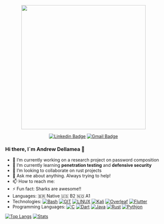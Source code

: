 <div id="header" align="center">
  <img src="https://media.giphy.com/media/jdPMeyv9rn0hZHh8n9/giphy.gif" width="400"/>
  
 [![Linkedin Badge](https://img.shields.io/badge/LinkedIn-0077B5?style=for-the-badge&logo=linkedin&logoColor=white)](https://www.linkedin.com/in/andrewdellamea/) 
 [![Gmail Badge](https://img.shields.io/badge/Gmail-D14836?style=for-the-badge&logo=gmail&logoColor=white)](mailto:andrewdecarvalhodellamea@gmail.com)
</div>

### Hi there, I`m Andrew Dellamea 👋



- 🔭 I’m currently working on a research project on password composition
- 🌱 I’m currently learning **penetration testing** and **defensive security**
- 👯 I’m looking to collaborate on rust projects
- 💬 Ask me about anything. Always trying to help!
- 📫 How to reach me: <div id="badges">
- ⚡ Fun fact: Sharks are awesome!!
- Languages: :brazil: Native  :us: B2   :norway: A1
- Technologies:  [![Bash](https://img.shields.io/badge/GNU%20Bash-4EAA25?style=for-the-badge&logo=GNU%20Bash&logoColor=white)](https://github.com/alexandresanlim/Badges4-README.md-Profile) [![GIT](https://img.shields.io/badge/GIT-E44C30?style=for-the-badge&logo=git&logoColor=white)]() [![LINUX](https://img.shields.io/badge/Linux-FCC624?style=for-the-badge&logo=linux&logoColor=black)]() [![Kali](https://img.shields.io/badge/Kali_Linux-557C94?style=for-the-badge&logo=kali-linux&logoColor=white)]() [![Overleaf](https://img.shields.io/badge/Overleaf-47A141?style=for-the-badge&logo=Overleaf&logoColor=white)]() [![Flutter](https://img.shields.io/badge/Flutter-02569B?style=for-the-badge&logo=flutter&logoColor=white)]()
 - Programming Languages: [![C](https://img.shields.io/badge/C-00599C?style=for-the-badge&logo=c&logoColor=white)]() [![Dart](https://img.shields.io/badge/Dart-0175C2?style=for-the-badge&logo=dart&logoColor=white)]() [![Java](https://img.shields.io/badge/Java-ED8B00?style=for-the-badge&logo=java&logoColor=white)]() [![Rust](https://img.shields.io/badge/Rust-black?style=for-the-badge&logo=rust&logoColor=#E57324)]() [![Pythjon](https://img.shields.io/badge/Python-FFD43B?style=for-the-badge&logo=python&logoColor=blue)]()
  
[![Top Langs](https://github-readme-stats.vercel.app/api/top-langs/?username=Duskthoth&layout=compact&theme=github_dark&hide_border=true&size=200)](https://github.com/anuraghazra/github-readme-stats)
[![Stats](https://github-readme-stats.vercel.app/api?username=Duskthoth&theme=github_dark&show_icons=true&hide_border=true&&count_private=true&include_all_commits=true)](https://github.com/anuraghazra/github-readme-stats)

 


